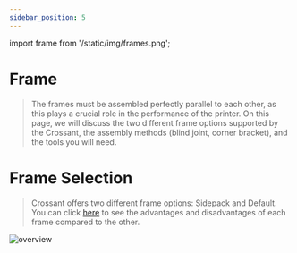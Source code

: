 ```yaml
---
sidebar_position: 5
---
```

import frame from '/static/img/frames.png';

# Frame
>The frames must be assembled perfectly parallel to each other, as this plays a crucial role in the performance of the printer. On this page, we will discuss the two different frame options supported by the Crossant, the assembly methods (blind joint, corner bracket), and the tools you will need.

# Frame Selection
>Crossant offers two different frame options: Sidepack and Default. You can click [here](../Configurations.md#default-frame-vs-sidepack-frame) to see the advantages and disadvantages of each frame compared to the other.

<!-- ![frame](../../../../static/img/frames.png) -->

<div style={{textAlign: 'center'}}>
  <img src={frame} alt="overview" style={{width: 1200, opacity: .75}}/>
  
</div>





